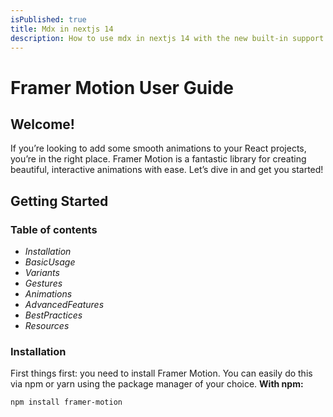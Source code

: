 ```yaml
---
isPublished: true
title: Mdx in nextjs 14
description: How to use mdx in nextjs 14 with the new built-in support for mdx
---
```


# Framer Motion User Guide

## Welcome!

If you’re looking to add some smooth animations to your React projects, you’re in the right place. Framer Motion is a fantastic library for creating beautiful, interactive animations with ease. Let’s dive in and get you started!

## Getting Started

### Table of contents

- $Installation$
- $Basic Usage$
- $Variants$
- $Gestures$
- $Animations$
- $Advanced Features$
- $Best Practices$
- $Resources$

### Installation

First things first: you need to install Framer Motion. You can easily do this via npm or yarn using the package manager of your choice.
**With npm:**

```bash
npm install framer-motion 
```
## 